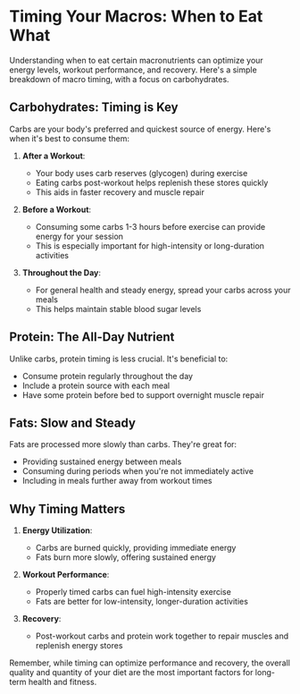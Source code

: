 # Timing Your Macros: When to Eat What

Understanding when to eat certain macronutrients can optimize your
energy levels, workout performance, and recovery. Here's a simple
breakdown of macro timing, with a focus on carbohydrates.

## Carbohydrates: Timing is Key

Carbs are your body's preferred and quickest source of energy. Here's
when it's best to consume them:

1. **After a Workout**:

   - Your body uses carb reserves (glycogen) during exercise
   - Eating carbs post-workout helps replenish these stores quickly
   - This aids in faster recovery and muscle repair

2. **Before a Workout**:

   - Consuming some carbs 1-3 hours before exercise can provide energy
     for your session
   - This is especially important for high-intensity or long-duration
     activities

3. **Throughout the Day**:
   - For general health and steady energy, spread your carbs across
     your meals
   - This helps maintain stable blood sugar levels

## Protein: The All-Day Nutrient

Unlike carbs, protein timing is less crucial. It's beneficial to:

- Consume protein regularly throughout the day
- Include a protein source with each meal
- Have some protein before bed to support overnight muscle repair

## Fats: Slow and Steady

Fats are processed more slowly than carbs. They're great for:

- Providing sustained energy between meals
- Consuming during periods when you're not immediately active
- Including in meals further away from workout times

## Why Timing Matters

1. **Energy Utilization**:

   - Carbs are burned quickly, providing immediate energy
   - Fats burn more slowly, offering sustained energy

2. **Workout Performance**:

   - Properly timed carbs can fuel high-intensity exercise
   - Fats are better for low-intensity, longer-duration activities

3. **Recovery**:
   - Post-workout carbs and protein work together to repair muscles
     and replenish energy stores

Remember, while timing can optimize performance and recovery, the
overall quality and quantity of your diet are the most important
factors for long-term health and fitness.
